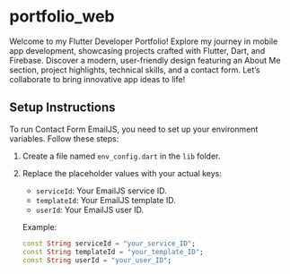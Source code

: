 # portfolio_web

Welcome to my Flutter Developer Portfolio! Explore my journey in mobile app development, showcasing projects crafted with Flutter, Dart, and Firebase. Discover a modern, user-friendly design featuring an About Me section, project highlights, technical skills, and a contact form. Let’s collaborate to bring innovative app ideas to life!



## Setup Instructions

To run Contact Form EmailJS, you need to set up your environment variables. Follow these steps:

1. Create a file named `env_config.dart` in the `lib` folder.
2. Replace the placeholder values with your actual keys:
   - `serviceId`: Your EmailJS service ID.
   - `templateId`: Your EmailJS template ID.
   - `userId`: Your EmailJS user ID.

   Example:
   ```dart
   const String serviceId = "your_service_ID";
   const String templateId = "your_template_ID";
   const String userId = "your_user_ID";
